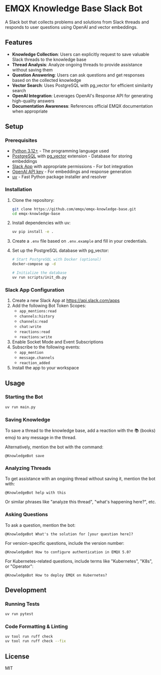# EMQX Knowledge Base Slack Bot

A Slack bot that collects problems and solutions from Slack threads and responds to user questions using OpenAI and vector embeddings.

## Features

- **Knowledge Collection**: Users can explicitly request to save valuable Slack threads to the knowledge base
- **Thread Analysis**: Analyze ongoing threads to provide assistance without saving them
- **Question Answering**: Users can ask questions and get responses based on the collected knowledge
- **Vector Search**: Uses PostgreSQL with pg_vector for efficient similarity search
- **OpenAI Integration**: Leverages OpenAI's Response API for generating high-quality answers
- **Documentation Awareness**: References official EMQX documentation when appropriate

## Setup

### Prerequisites

- [Python 3.12+](https://www.python.org/downloads/) - The programming language used
- [PostgreSQL](https://www.postgresql.org/download/) with [pg_vector](https://github.com/pgvector/pgvector) extension - Database for storing embeddings
- [Slack App](https://api.slack.com/apps) with appropriate permissions - For bot integration
- [OpenAI API key](https://platform.openai.com/api-keys) - For embeddings and response generation
- [uv](https://github.com/astral-sh/uv) - Fast Python package installer and resolver

### Installation

1. Clone the repository:
   ```bash
   git clone https://github.com/emqx/emqx-knowledge-base.git
   cd emqx-knowledge-base
   ```

1. Install dependencies with uv:
   ```bash
   uv pip install -e .
   ```

1. Create a `.env` file based on `.env.example` and fill in your credentials.

1. Set up the PostgreSQL database with pg_vector:
   ```bash
   # Start PostgreSQL with Docker (optional)
   docker-compose up -d
   
   # Initialize the database
   uv run scripts/init_db.py
   ```

### Slack App Configuration

1. Create a new Slack App at https://api.slack.com/apps
2. Add the following Bot Token Scopes:
   - `app_mentions:read`
   - `channels:history`
   - `channels:read`
   - `chat:write`
   - `reactions:read`
   - `reactions:write`
3. Enable Socket Mode and Event Subscriptions
4. Subscribe to the following events:
   - `app_mention`
   - `message.channels`
   - `reaction_added`
5. Install the app to your workspace

## Usage

### Starting the Bot

```bash
uv run main.py
```

### Saving Knowledge

To save a thread to the knowledge base, add a reaction with the 📚 (books) emoji to any message in the thread.

Alternatively, mention the bot with the command:
```
@KnowledgeBot save
```

### Analyzing Threads

To get assistance with an ongoing thread without saving it, mention the bot with:
```
@KnowledgeBot help with this
```

Or similar phrases like "analyze this thread", "what's happening here?", etc.

### Asking Questions

To ask a question, mention the bot:
```
@KnowledgeBot What's the solution for [your question here]?
```

For version-specific questions, include the version number:
```
@KnowledgeBot How to configure authentication in EMQX 5.0?
```

For Kubernetes-related questions, include terms like "Kubernetes", "K8s", or "Operator":
```
@KnowledgeBot How to deploy EMQX on Kubernetes?
```

## Development

### Running Tests

```bash
uv run pytest
```

### Code Formatting & Linting

```bash
uv tool run ruff check
uv tool run ruff check --fix
```

## License

MIT
